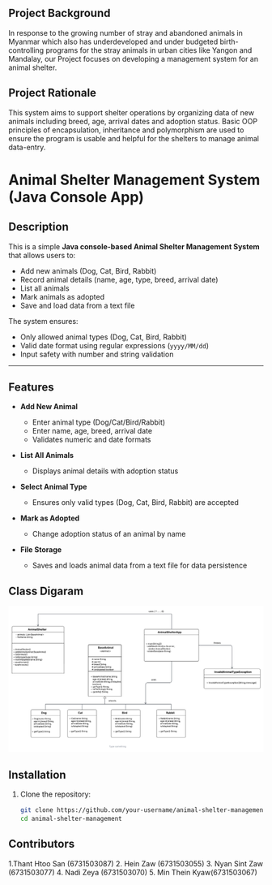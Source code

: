 ## Project Background

In response to the growing number of stray and abandoned animals in Myanmar which also has underdeveloped and under budgeted birth-controlling programs for the stray animals in urban cities like Yangon and Mandalay, our Project focuses on developing a management system for an animal shelter. 

## Project Rationale

This system aims to support shelter operations by organizing data of new animals including breed, age, arrival dates and adoption status. Basic OOP principles of encapsulation, inheritance and polymorphism are used to ensure the program is usable and helpful for the shelters to manage animal data-entry.

#  Animal Shelter Management System (Java Console App)

## Description
This is a simple **Java console-based Animal Shelter Management System** that allows users to:
-  Add new animals (Dog, Cat, Bird, Rabbit)
-  Record animal details (name, age, type, breed, arrival date)
-  List all animals
-  Mark animals as adopted
-  Save and load data from a text file

The system ensures:
-  Only allowed animal types (Dog, Cat, Bird, Rabbit)
-  Valid date format using regular expressions (`yyyy/MM/dd`)
-  Input safety with number and string validation

---

##  Features
-  **Add New Animal**
    - Enter animal type (Dog/Cat/Bird/Rabbit)
    - Enter name, age, breed, arrival date
    - Validates numeric and date formats

-  **List All Animals**
    - Displays animal details with adoption status

-  **Select Animal Type**
    - Ensures only valid types (Dog, Cat, Bird, Rabbit) are accepted

-  **Mark as Adopted**
    - Change adoption status of an animal by name

-  **File Storage**
    - Saves and loads animal data from a text file for data persistence

## Class Digaram
  ![Class Diagram](images/classdiagram.png)

## Installation
1. Clone the repository:
   ```bash
   git clone https://github.com/your-username/animal-shelter-management.git
   cd animal-shelter-management
## Contributors
1.Thant Htoo San (6731503087)
2. Hein Zaw      (6731503055)
3. Nyan Sint Zaw (6731503077)
4. Nadi Zeya     (6731503070)
5. Min Thein Kyaw(6731503067)

